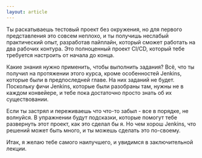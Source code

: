 ```yaml
---
layout: article
---
```

Ты раскатываешь тестовый проект без окружения, но для первого представления это совсем неплохо, и ты получишь неслабый практический опыт, разработав пайплайн, который сможет работать на два рабочих контура. Это полноценный проект CI/CD, который тебе требуется настроить от начала до конца.

Какие знания нужно применить, чтобы выполнить задания? Всё, что ты получил на протяжении этого курса, кроме особенностей Jenkins, которые были в предпоследней главе. На них заданий не будет. Поскольку фичи Jenkins, которые были разобраны там, нужны не в каждом конвейере, и тебе пока достаточно просто знать об их существовании.

Если ты застрял и переживаешь что что-то забыл - все в порядке, не волнуйся. В упражнении будут подсказки, которые помогут тебе развернуть этот проект, как это сделал бы я. Но чем хорош Jenkins, что решений может быть много, и ты можешь сделать это по-своему.

Итак, я желаю тебе самого наилучшего, и увидимся в заключительной лекции.
